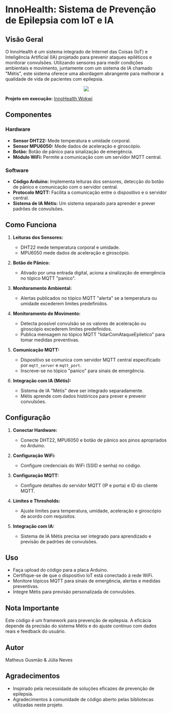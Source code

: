 # InnoHealth: Sistema de Prevenção de Epilepsia com IoT e IA

## Visão Geral

O InnoHealth é um sistema integrado de Internet das Coisas (IoT) e Inteligência Artificial (IA) projetado para prevenir ataques epiléticos e monitorar convulsões. Utilizando sensores para medir condições ambientais e movimento, juntamente com um sistema de IA chamado "Métis", este sistema oferece uma abordagem abrangente para melhorar a qualidade de vida de pacientes com epilepsia.

<p align="center">
  <img src="https://github.com/gusmaomath/InnoHealth/assets/104039223/35a806fe-0c6a-474e-8d20-675be01c52ca">
</p>

**Projeto em execução:** [InnoHealth Wokwi](https://wokwi.com/projects/381384520318205953)

## Componentes

### Hardware

- **Sensor DHT22:** Mede temperatura e umidade corporal.
- **Sensor MPU6050:** Mede dados de aceleração e giroscópio.
- **Botão:** Botão de pânico para sinalização de emergência.
- **Módulo WiFi:** Permite a comunicação com um servidor MQTT central.

### Software

- **Código Arduino:** Implementa leituras dos sensores, detecção do botão de pânico e comunicação com o servidor central.
- **Protocolo MQTT:** Facilita a comunicação entre o dispositivo e o servidor central.
- **Sistema de IA Métis:** Um sistema separado para aprender e prever padrões de convulsões.

## Como Funciona

1. **Leituras dos Sensores:**
   - DHT22 mede temperatura corporal e umidade.
   - MPU6050 mede dados de aceleração e giroscópio.

2. **Botão de Pânico:**
   - Ativado por uma entrada digital, aciona a sinalização de emergência no tópico MQTT "panico".

3. **Monitoramento Ambiental:**
   - Alertas publicados no tópico MQTT "alerta" se a temperatura ou umidade excederem limites predefinidos.

4. **Monitoramento de Movimento:**
   - Detecta possível convulsão se os valores de aceleração ou giroscópio excederem limites predefinidos.
   - Publica mensagem no tópico MQTT "lidarComAtaqueEpiletico" para tomar medidas preventivas.

5. **Comunicação MQTT:**
   - Dispositivo se comunica com servidor MQTT central especificado por `mqtt_server` e `mqtt_port`.
   - Inscreve-se no tópico "panico" para sinais de emergência.

6. **Integração com IA (Métis):**
   - Sistema de IA "Métis" deve ser integrado separadamente.
   - Métis aprende com dados históricos para prever e prevenir convulsões.

## Configuração

1. **Conectar Hardware:**
   - Conecte DHT22, MPU6050 e botão de pânico aos pinos apropriados no Arduino.

2. **Configuração WiFi:**
   - Configure credenciais do WiFi (SSID e senha) no código.

3. **Configuração MQTT:**
   - Configure detalhes do servidor MQTT (IP e porta) e ID do cliente MQTT.

4. **Limites e Thresholds:**
   - Ajuste limites para temperatura, umidade, aceleração e giroscópio de acordo com requisitos.

5. **Integração com IA:**
   - Sistema de IA Métis precisa ser integrado para aprendizado e previsão de padrões de convulsões.

## Uso

- Faça upload do código para a placa Arduino.
- Certifique-se de que o dispositivo IoT está conectado à rede WiFi.
- Monitore tópicos MQTT para sinais de emergência, alertas e medidas preventivas.
- Integre Métis para previsão personalizada de convulsões.

## Nota Importante

Este código é um framework para prevenção de epilepsia. A eficácia depende da precisão do sistema Métis e do ajuste contínuo com dados reais e feedback do usuário.

## Autor

Matheus Gusmão & Júlia Neves

## Agradecimentos

- Inspirado pela necessidade de soluções eficazes de prevenção de epilepsia.
- Agradecimentos à comunidade de código aberto pelas bibliotecas utilizadas neste projeto.
